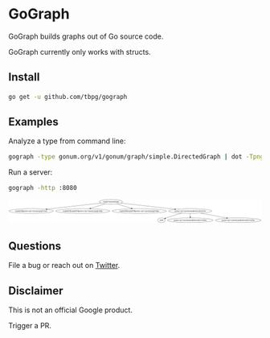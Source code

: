 GoGraph
=======

GoGraph builds graphs out of Go source code.

GoGraph currently only works with structs.

Install
-------

```bash
go get -u github.com/tbpg/gograph
```

Examples
------

Analyze a type from command line:
```bash
gograph -type gonum.org/v1/gonum/graph/simple.DirectedGraph | dot -Tpng -o out.png
```

Run a server:
```bash
gograph -http :8080
```

![sample graph](./sample.png)

Questions
---------

File a bug or reach out on [Twitter](http://twitter.com/tbpalsulich).

Disclaimer
----------

This is not an official Google product.


Trigger a PR.

